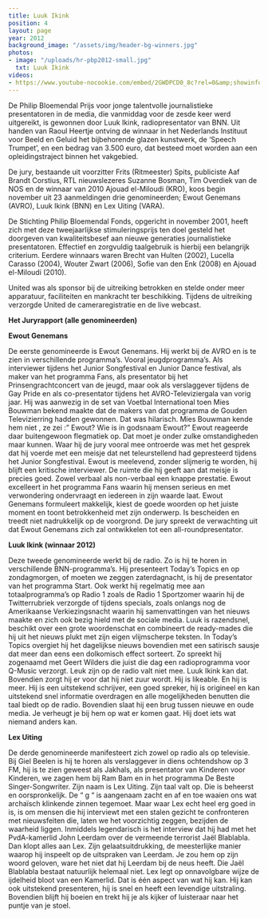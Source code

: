 ```yaml
---
title: Luuk Ikink
position: 4
layout: page
year: 2012
background_image: "/assets/img/header-bg-winners.jpg"
photos:
- image: "/uploads/hr-pbp2012-small.jpg"
  txt: Luuk Ikink
videos:
- https://www.youtube-nocookie.com/embed/2GWDPCD0_8c?rel=0&amp;showinfo=0
---
```


De Philip Bloemendal Prijs voor jonge talentvolle journalistieke presentatoren in de media, die vanmiddag voor de zesde keer werd uitgereikt, is gewonnen door Luuk Ikink, radiopresentator van BNN. Uit handen van Raoul Heertje ontving de winnaar in het Nederlands Instituut voor Beeld en Geluid het bijbehorende glazen kunstwerk, de ‘Speech Trumpet’, en een bedrag van 3.500 euro, dat besteed moet worden aan een opleidingstraject binnen het vakgebied.

De jury, bestaande uit voorzitter Frits (Ritmeester) Spits, publiciste Aaf Brandt Corstius, RTL nieuwslezeres Suzanne Bosman, Tim Overdiek van de NOS en de winnaar van 2010 Ajouad el-Miloudi (KRO), koos begin november uit 23 aanmeldingen drie genomineerden; Ewout Genemans (AVRO), Luuk Ikink (BNN) en Lex Uiting (VARA).

De Stichting Philip Bloemendal Fonds, opgericht in november 2001, heeft zich met deze tweejaarlijkse stimuleringsprijs ten doel gesteld het doorgeven van kwaliteitsbesef aan nieuwe generaties journalistieke presentatoren. Effectief en zorgvuldig taalgebruik is hierbij een belangrijk criterium. Eerdere winnaars waren Brecht van Hulten (2002), Lucella Carasso (2004), Wouter Zwart (2006), Sofie van den Enk (2008) en Ajouad el-Miloudi (2010).

United was als sponsor bij de uitreiking betrokken en stelde onder meer apparatuur, faciliteiten en mankracht ter beschikking. Tijdens de uitreiking verzorgde United de cameraregistratie en de live webcast.

**Het Juryrapport (alle genomineerden)**

**Ewout Genemans**

De eerste genomineerde is Ewout Genemans. Hij werkt bij de AVRO en is te zien in verschillende programma’s. Vooral jeugdprogramma’s. Als interviewer tijdens het Junior Songfestival en Junior Dance festival, als maker van het programma Fans, als presentator bij het Prinsengrachtconcert van de jeugd, maar ook als verslaggever tijdens de Gay Pride en als co-presentator tijdens het AVRO-Televiziergala van vorig jaar. Hij was aanwezig in de set van Voetbal International toen Mies Bouwman bekend maakte dat de makers van dat programma de Gouden Televizierring hadden gewonnen. Dat was hilarisch. Mies Bouwman kende hem niet , ze zei :” Ewout? Wie is in godsnaam Ewout?” Ewout reageerde daar buitengewoon flegmatiek op. Dat moet je onder zulke omstandigheden maar kunnen. Waar hij de jury vooral mee ontroerde was met het gesprek dat hij voerde met een meisje dat net teleurstellend had gepresteerd tijdens het Junior Songfestival. Ewout is meelevend, zonder slijmerig te worden, hij blijft een kritische interviewer. De ruimte die hij geeft aan dat meisje is precies goed. Zowel verbaal als non-verbaal een knappe prestatie. Ewout excelleert in het programma Fans waarin hij mensen serieus en met verwondering ondervraagt en iedereen in zijn waarde laat. Ewout Genemans formuleert makkelijk, kiest de goede woorden op het juiste moment en toont betrokkenheid met zijn onderwerp. Is bescheiden en treedt niet nadrukkelijk op de voorgrond. De jury spreekt de verwachting uit dat Ewout Genemans zich zal ontwikkelen tot een all-roundpresentator.

**Luuk Ikink (winnaar 2012)**

Deze tweede genomineerde werkt bij de radio. Zo is hij te horen in verschillende BNN-programma’s. Hij presenteert Today’s Topics en op zondagmorgen, of moeten we zeggen zaterdagnacht, is hij de presentator van het programma Start. Ook werkt hij regelmatig mee aan totaalprogramma’s op Radio 1 zoals de Radio 1 Sportzomer waarin hij de Twitterrubriek verzorgde of tijdens specials, zoals onlangs nog de Amerikaanse Verkiezingsnacht waarin hij samenvattingen van het nieuws maakte en zich ook bezig hield met de sociale media. Luuk is razendsnel, beschikt over een grote woordenschat en combineert de ready-mades die hij uit het nieuws plukt met zijn eigen vlijmscherpe teksten. In Today’s Topics overgiet hij het dagelijkse nieuws bovendien met een satirisch sausje dat meer dan eens een dolkomisch effect sorteert. Zo spreekt hij zogenaamd met Geert Wilders die juist die dag een radioprogramma voor Q-Music verzorgt. Leuk zijn op de radio valt niet mee. Luuk Ikink kan dat. Bovendien zorgt hij er voor dat hij niet zuur wordt. Hij is likeable. En hij is meer. Hij is een uitstekend schrijver, een goed spreker, hij is origineel en kan uitstekend snel informatie overdragen en alle mogelijkheden benutten die taal biedt op de radio. Bovendien slaat hij een brug tussen nieuwe en oude media. Je verheugt je bij hem op wat er komen gaat. Hij doet iets wat niemand anders kan.

**Lex Uiting**

De derde genomineerde manifesteert zich zowel op radio als op televisie. Bij Giel Beelen is hij te horen als verslaggever in diens ochtendshow op 3 FM, hij is te zien geweest als Jakhals, als presentator van Kinderen voor Kinderen, we zagen hem bij Ram Bam en in het programma De Beste Singer-Songwriter. Zijn naam is Lex Uiting. Zijn taal valt op. Die is beheerst en oorspronkelijk. De “ g “ is aangenaam zacht en af en toe waaien ons wat archaïsch klinkende zinnen tegemoet. Maar waar Lex echt heel erg goed in is, is om mensen die hij interviewt met een stalen gezicht te confronteren met nieuwsfeiten die, laten we het voorzichtig zeggen, bezijden de waarheid liggen. Inmiddels legendarisch is het interview dat hij had met het PvdA-kamerlid John Leerdam over de vermeende terrorist Jaël Blablabla. Dan klopt alles aan Lex. Zijn gelaatsuitdrukking, de meesterlijke manier waarop hij inspeelt op de uitspraken van Leerdam. Je zou hem op zijn woord geloven, ware het niet dat hij Leerdam bij de neus heeft. Die Jaël Blablabla bestaat natuurlijk helemaal niet. Lex legt op onnavolgbare wijze de ijdelheid bloot van een Kamerlid. Dat is één aspect van wat hij kan. Hij kan ook uitstekend presenteren, hij is snel en heeft een levendige uitstraling. Bovendien blijft hij boeien en trekt hij je als kijker of luisteraar naar het puntje van je stoel.